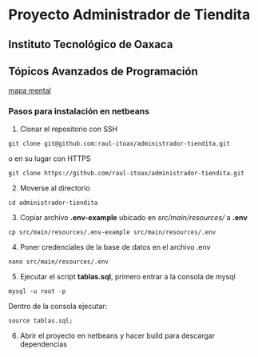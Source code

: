 # Proyecto Administrador de Tiendita


## Instituto Tecnológico de Oaxaca
## Tópicos Avanzados de Programación
[mapa mental](https://www.goconqr.com/en/mindmap/38670150/librerias)

### Pasos para instalación en netbeans


1. Clonar el repositorio con SSH
```
git clone git@github.com:raul-itoax/administrador-tiendita.git
```
o en su lugar con HTTPS
```
git clone https://github.com/raul-itoax/administrador-tiendita.git
```
2. Moverse al directorio
```
cd administrador-tiendita
```

3. Copiar archivo **.env-example** ubicado en *src/main/resources/* a **.env**
```
cp src/main/resources/.env-example src/main/resources/.env
```
4. Poner credenciales de la base de datos en el archivo .env
```
nano src/main/resources/.env
```
5. Ejecutar el script **tablas.sql**, primero entrar a la consola de mysql
```
mysql -u root -p
```
Dentro de la consola ejecutar:  
```
source tablas.sql;
```
6. Abrir el proyecto en netbeans y hacer build para descargar dependencias

